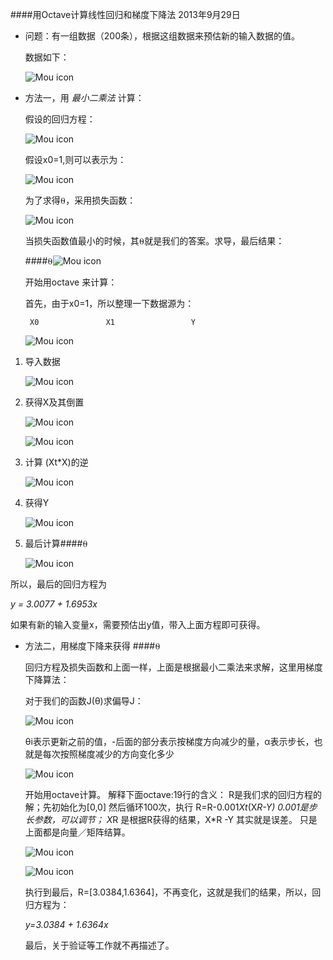 ####用Octave计算线性回归和梯度下降法
2013年9月29日

* 问题：有一组数据（200条），根据这组数据来预估新的输入数据的值。

  数据如下：
  
  ![Mou icon](http://lexmao.com/images/Liner-0.png)
  
  
  

* 方法一，用 *最小二乘法* 计算：

  假设的回归方程：
 
      
  ![Mou icon](http://lexmao.com/images/Liner-1.png)
  
  假设x0=1,则可以表示为：
  
  
  ![Mou icon](http://lexmao.com/images/Liner-2.png)
  
  为了求得⍬，采用损失函数：
  
  ![Mou icon](http://lexmao.com/images/Liner-3.png)
  
  当损失函数值最小的时候，其⍬就是我们的答案。求导，最后结果：
  
  ####⍬![Mou icon](http://lexmao.com/images/Liner-4.png)
  
  
  开始用octave 来计算：
  
  
  首先，由于x0=1，所以整理一下数据源为：
  
       X0               X1                 Y
  
   ![Mou icon](http://lexmao.com/images/Liner-5.png)
  
1.  导入数据
       
     ![Mou icon](http://lexmao.com/images/Liner-6.png)
      

2. 获得X及其倒置
  
  
    ![Mou icon](http://lexmao.com/images/Liner-7.png)
    
  
    ![Mou icon](http://lexmao.com/images/Liner-8.png)
    

3. 计算 (Xt*X)的逆


   ![Mou icon](http://lexmao.com/images/Liner-9.png)



4. 获得Y

   ![Mou icon](http://lexmao.com/images/Liner-10.png)
   
5. 最后计算####⍬

   ![Mou icon](http://lexmao.com/images/Liner-11.png)
   


所以，最后的回归方程为
   
   *y = 3.0077 + 1.6953x*
   
   
   如果有新的输入变量x，需要预估出y值，带入上面方程即可获得。
   
   
   
* 方法二，用梯度下降来获得 ####⍬

   回归方程及损失函数和上面一样，上面是根据最小二乘法来求解，这里用梯度下降算法：
   
   对于我们的函数J(θ)求偏导J：
   
   
   ![Mou icon](http://lexmao.com/images/Liner-12.png)
   
   θi表示更新之前的值，-后面的部分表示按梯度方向减少的量，α表示步长，也就是每次按照梯度减少的方向变化多少

   ![Mou icon](http://lexmao.com/images/Liner-13.png)
   
   
   开始用octave计算。
   解释下面octave:19行的含义：
   R是我们求的回归方程的解；先初始化为[0,0] 
   然后循环100次，执行 R=R-0.001*Xt*(X*R-Y)
   0.001是步长参数，可以调节；
   X*R 是根据R获得的结果，X*R -Y 其实就是误差。
   只是上面都是向量／矩阵结算。
   

 
   ![Mou icon](http://lexmao.com/images/Liner-15.png)


   ![Mou icon](http://lexmao.com/images/Liner-16.png)
   
   执行到最后，R=[3.0384,1.6364]，不再变化，这就是我们的结果，所以，回归方程为：
   
    *y=3.0384 + 1.6364x*
    
    
    
    最后，关于验证等工作就不再描述了。
    
    
   


 
